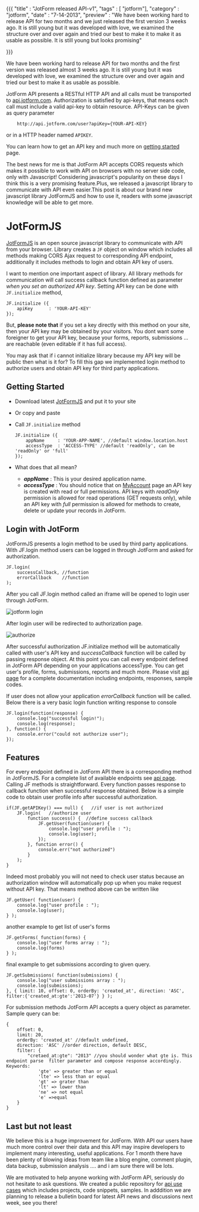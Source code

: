 {{{
    "title"    : "JotForm released API-v1",
    "tags"     : [ "jotform"],
    "category" : "jotform",
    "date"     : "7-14-2013",
    "preview"  : "We have been working hard to release API for two months and we just released the first version 3 weeks ago. It is still young but it was developed with love, we examined the structure over and over again and tried our best to make it to make it as usable as possible. It is still young but looks promising"

}}}

We have been working hard to release API for two months and the first version was released almost 3 weeks ago. It is still young but it was developed with love, we examined the structure over and over again and tried our best to make it as usable as possible. 

JotForm API presents a RESTful HTTP API and all calls must be transported to [api.jotform.com](api.jotform.com). Authorization is satisfied by api-keys, that means each call must include a valid api-key to obtain resource. API-Keys can be given as query parameter
        
        http://api.jotform.com/user?apiKey={YOUR-API-KEY} 
 
or in a HTTP header named `APIKEY`.

You can learn how to get an API key and much more on [getting started](http://api.jotform.com/docs/#gettingstarted) page.

 The best news for me is that JotForm API accepts CORS requests which makes it possible to work with API on browsers with no server side code, only with Javascript! Considering javascript's popularity on these days I think this is a very promising feature.Plus, we released a javascript library to communicate with API even easier.This post is about our brand new javascript library JotFormJS and how to use it, readers with some javascript knowledge will be able to get more.

 JotFormJS
 =========
 [JotFormJS](http://js.jotform.com/JotForm.js) is an open source javascript library to communicate with API from your browser. Library creates a `JF` object on window which includes all methods making CORS Ajax request to corresponding API endpoint, additionally it includes methods to login and obtain API key of users. 

 I want to mention one important aspect of library. All library methods for communication will call success callback function defined as parameter *when you set an authorized API key*. Setting API key can be done with `JF.initialize` method,

    JF.initialize ({
        apiKey      : 'YOUR-API-KEY'
    });

 But, __please note that__ if you set a key directly with this method on your site, then your API key may be obtained by your visitors. You dont want some foreigner to get your API key, because your forms, reports, submissions ... are reachable (even editable if it has full access).

 You may ask that if i cannot initialize library because my API key will be public then what is it for? To fill this gap we implemented login method to authorize users and obtain API key for third party applications. 

 Getting Started
 ---------------

 -  Download latest [JotFormJS](http://js.jotform.com/JotForm.js) and put it to your site
 -  Or copy and paste <script src="http://js.jotform.com/JotForm.js"></script>
 -  Call `JF.initialize` method

        JF.initialize ({
            appName     : 'YOUR-APP-NAME', //default window.location.host
            accessType  : 'ACCESS-TYPE' //default 'readOnly', can be 'readOnly' or 'full'
        });

-   What does that all mean?
    -   __*appName*__    : This is your desired application name.
    -   __*accessType*__ : You should notice that on [MyAccount](http://www.jotform.com/myaccount) page an API key is created with read or full permissions. API keys with *readOnly* permission is allowed for read operations (GET requests only), while an API key with *full* permission is allowed for methods to create, delete or update your records in JotForm. 

Login with JotForm
------------------
JotFormJS presents a login method to be used by third party applications. With JF.login method users can be logged in through JotForm and asked for authorization.

    JF.login(
        successCallback, //function
        errorCallback    //function
    );

After you call JF.login method called an iframe will be opened to login user through JotForm.

![jotform login](/images/Untitled.png)

After login user will be redirected to authorization page. 

![authorize](/images/auth.png)

After successful authorization JF.initialize method will be automatically called with user's API key and *successCallback* function will be called by passing response object. At this point you can call every endpoint defined in JotForm API depending on your applications accessType. You can get user's profile, forms, submissions, reports and much more. Please visit [api page](http://api.jotform.com) for a complete documentation including endpoints, responses, sample codes.

If user does not allow your application *errorCallback* function will be called. Below there is a very basic login function writing response to console
    
    JF.login(function(response) {
        console.log("successful login!");
        console.log(response);
    }, function() {
        console.error("could not authorize user");
    });

Features
---
For every endpoint defined in JotForm API there is a corresponding method in JotFormJS. For a complete list of available endpoints see [api page](http://api.jotform.com). Calling JF methods is straightforward. Every function passes response to callback function when successful response obtained. Below is a simple code to obtain user profile info after successful authorization.
    
    if(JF.getAPIKey() === null) {   //if user is not authorized
        JF.login(   //authorize user
            function success() {  //define success callback
                JF.getUser(function(user) {
                    console.log("user profile : ");
                    console.log(user);
                });
            }, function error() {   
                console.err("not authorized")
            }
        ); 
    }

Indeed most probably you will not need to check user status because an authorization window will automatically pop up when you make request without API key. That means method above can be written like

    JF.getUser( function(user) {
        console.log("user profile : ");
        console.log(user);
    } );

another example to get list of user's forms

    JF.getForms( function(forms) {
        console.log("user forms array : ");
        console.log(forms)
    } );

final example to get submissions according to given query. 

    JF.getSubmissions( function(submissions) {
        console.log("user submissions array : ");
        console.log(submissions);
    }, { limit: 10, offset: 0, orderBy: 'created_at', direction: 'ASC', filter:{'created_at:gte':'2013-07'} } );

For submission methods JotForm API accepts a query object as parameter. Sample query can be:
    
    {
        offset: 0,
        limit: 20,
        orderBy: 'created_at' //default undefined, 
        direction: 'ASC' //order direction, default DESC,
        filter: {
            "cretaed_at:gte": "2013" //you should wonder what gte is. This endpoint parse  filter parameter and compose response accordingly. Keywords:
                'gte' => greater than or equal
                'lte' => less than or equal
                'gt' => grater than
                'lt' => lower than
                'ne' => not equal
                'e' =>equal 
        }
    }

Last but not least
------------------
We believe this is a huge improvement for JotForm. With API our users have much more control over their data and this API may inspire developers to implement many interesting, useful applications. For 1 month there have been plenty of blowing ideas from team like a blog engine, comment plugin, data backup, submission analysis .... and i am sure there will be lots. 

We are motivated to help anyone working with JotForm API, seriously do not hesitate to ask questions. We created a public repository for [api use cases](https://github.com/jotform/api-use-cases) which includes projects, code snippets, samples. In adddition we are planning to release a bulletin board for latest API news and discussions next week, see you there!
